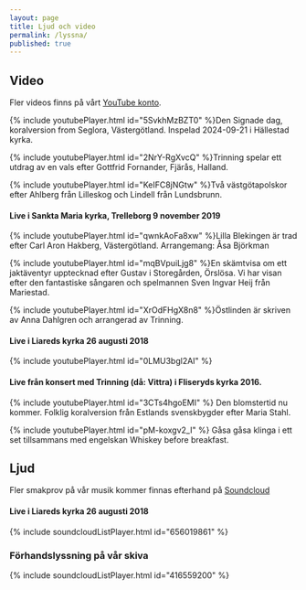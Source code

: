 ```yaml
---
layout: page
title: Ljud och video
permalink: /lyssna/
published: true
---
```

## Video
Fler videos finns på vårt [YouTube konto](https://www.youtube.com/channel/UCs-2U_xDpceZgR8YJ8wmrMA).

{% include youtubePlayer.html id="5SvkhMzBZT0" %}Den Signade dag, koralversion from Seglora, Västergötland. Inspelad 2024-09-21 i Hällestad kyrka.

{% include youtubePlayer.html id="2NrY-RgXvcQ" %}Trinning spelar ett utdrag av en vals efter Gottfrid Fornander, Fjärås, Halland.

{% include youtubePlayer.html id="KeIFC8jNGtw" %}Två västgötapolskor efter Ahlberg från Lilleskog och Lindell från Lundsbrunn.

#### Live i Sankta Maria kyrka, Trelleborg 9 november 2019

{% include youtubePlayer.html id="qwnkAoFa8xw" %}Lilla Blekingen är trad efter Carl Aron Hakberg, Västergötland. Arrangemang: Åsa Björkman

{% include youtubePlayer.html id="mqBVpuiLjg8" %}En skämtvisa om ett jaktäventyr upptecknad efter Gustav i Storegården, Örslösa. Vi har visan efter den fantastiske sångaren och spelmannen Sven Ingvar Heij från Mariestad. 

{% include youtubePlayer.html id="XrOdFHgX8n8" %}Östlinden är skriven av Anna Dahlgren och arrangerad av Trinning. 

#### Live i Liareds kyrka 26 augusti 2018

{% include youtubePlayer.html id="0LMU3bgl2AI" %}

#### Live från konsert med Trinning (då: Vittra) i Fliseryds kyrka 2016.

{% include youtubePlayer.html id="3CTs4hgoEMI" %}
Den blomstertid nu kommer. Folklig koralversion från Estlands svenskbygder efter Maria Stahl.

{% include youtubePlayer.html id="pM-koxgv2_I" %}
Gåsa gåsa klinga i ett set tillsammans med engelskan Whiskey before breakfast.

## Ljud
Fler smakprov på vår musik kommer finnas efterhand på [Soundcloud](https://soundcloud.com/trinning)

#### Live i Liareds kyrka 26 augusti 2018

{% include soundcloudListPlayer.html id="656019861" %}

### Förhandslyssning på vår skiva

{% include soundcloudListPlayer.html id="416559200" %}
